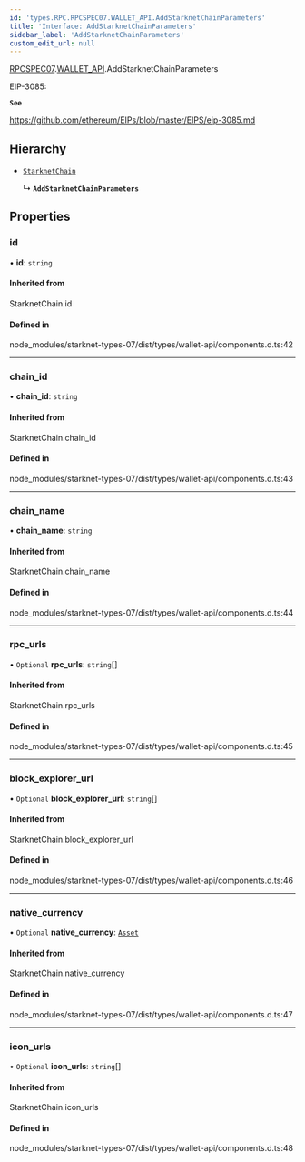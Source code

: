 ```yaml
---
id: 'types.RPC.RPCSPEC07.WALLET_API.AddStarknetChainParameters'
title: 'Interface: AddStarknetChainParameters'
sidebar_label: 'AddStarknetChainParameters'
custom_edit_url: null
---
```


[RPCSPEC07](../namespaces/types.RPC.RPCSPEC07.md).[WALLET_API](../namespaces/types.RPC.RPCSPEC07.WALLET_API.md).AddStarknetChainParameters

EIP-3085:

**`See`**

https://github.com/ethereum/EIPs/blob/master/EIPS/eip-3085.md

## Hierarchy

- [`StarknetChain`](../namespaces/types.RPC.RPCSPEC07.WALLET_API.md#starknetchain)

  ↳ **`AddStarknetChainParameters`**

## Properties

### id

• **id**: `string`

#### Inherited from

StarknetChain.id

#### Defined in

node_modules/starknet-types-07/dist/types/wallet-api/components.d.ts:42

---

### chain_id

• **chain_id**: `string`

#### Inherited from

StarknetChain.chain_id

#### Defined in

node_modules/starknet-types-07/dist/types/wallet-api/components.d.ts:43

---

### chain_name

• **chain_name**: `string`

#### Inherited from

StarknetChain.chain_name

#### Defined in

node_modules/starknet-types-07/dist/types/wallet-api/components.d.ts:44

---

### rpc_urls

• `Optional` **rpc_urls**: `string`[]

#### Inherited from

StarknetChain.rpc_urls

#### Defined in

node_modules/starknet-types-07/dist/types/wallet-api/components.d.ts:45

---

### block_explorer_url

• `Optional` **block_explorer_url**: `string`[]

#### Inherited from

StarknetChain.block_explorer_url

#### Defined in

node_modules/starknet-types-07/dist/types/wallet-api/components.d.ts:46

---

### native_currency

• `Optional` **native_currency**: [`Asset`](../namespaces/types.RPC.RPCSPEC07.WALLET_API.md#asset)

#### Inherited from

StarknetChain.native_currency

#### Defined in

node_modules/starknet-types-07/dist/types/wallet-api/components.d.ts:47

---

### icon_urls

• `Optional` **icon_urls**: `string`[]

#### Inherited from

StarknetChain.icon_urls

#### Defined in

node_modules/starknet-types-07/dist/types/wallet-api/components.d.ts:48
